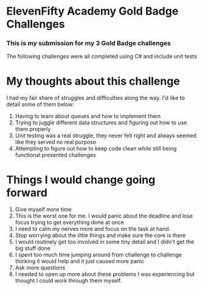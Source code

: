 # ElevenFifty Academy Gold Badge Challenges
### This is my submission for my 3 Gold Badge challenges
The following challenges were all completed using C# and include unit tests

# My thoughts about this challenge
I had my fair share of struggles and difficulties along the way. I'd like to detail some of them below:
1. Having to learn about queues and how to implement them
2. Trying to juggle different data structures and figuring out how to use them properly
3. Unit testing was a real struggle, they never felt right and always seemed like they served no real purpose
4. Attempting to figure out how to keep code clean while still being functional presented challenges

# Things I would change going forward
1. Give myself more time
  1.  This is the worst one for me. I would panic about the deadline and lose focus trying to get everything done at once
  1.  I need to calm my nerves more and focus on the task at hand.
2. Stop worrying about the little things and make sure the core is there
  2.  I would routinely get too involved in some tiny detail and I didn't get the big stuff done
  2.  I spent too much time jumping around from challenge to challenge thinking it would help and it just caused more panic
3. Ask more questions
  3.  I needed to open up more about these problems I was experiencing but thought I could work through them myself.
